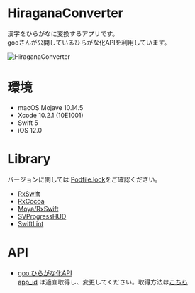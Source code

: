 # HiraganaConverter
漢字をひらがなに変換するアプリです。  
gooさんが公開しているひらがな化APIを利用しています。

![HiraganaConverter](https://user-images.githubusercontent.com/39119676/66271718-60516500-e89c-11e9-92ee-cd04afb9bb8a.jpeg)

# 環境
 - macOS Mojave 10.14.5
 - Xcode 10.2.1 (10E1001)
 - Swift 5
 - iOS 12.0

# Library
バージョンに関しては [Podfile.lock](https://github.com/renchild8/HiraganaConverter/blob/master/Podfile.lock)をご確認ください。

 - [RxSwift](https://github.com/ReactiveX/RxSwift)
 - [RxCocoa](https://github.com/ReactiveX/RxSwift/tree/master/RxCocoa)
 - [Moya/RxSwift](https://github.com/Moya/Moya)
 - [SVProgressHUD](https://github.com/SVProgressHUD/SVProgressHUD)
 - [SwiftLint](https://github.com/realm/SwiftLint)
 
# API
 - [goo ひらがな化API](https://labs.goo.ne.jp/api/jp/hiragana-translation/)  
[app_id](https://github.com/renchild8/HiraganaConverter/blob/f3558d2898cb3066529b78538b83b289048537bb/HiraganaConverter/Model/Const.swift#L4)
は適宜取得し、変更してください。取得方法は[こちら](https://labs.goo.ne.jp/apiusage/)
